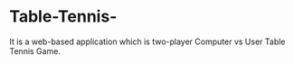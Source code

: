 # Table-Tennis-
It is a web-based application which is two-player Computer vs User Table Tennis Game.
